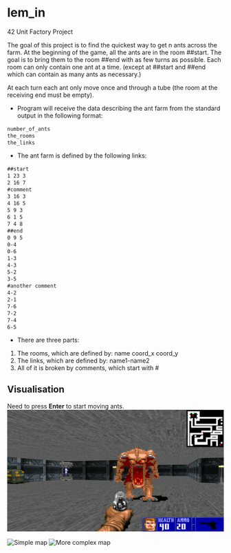 # lem_in
42 Unit Factory Project

The goal of this project is to find the quickest way to get n ants across the farm.
At the beginning of the game, all the ants are in the room ##start. The goal is
to bring them to the room ##end with as few turns as possible. Each room can
only contain one ant at a time. (except at ##start and ##end which can contain
as many ants as necessary.)

At each turn each ant only move once and through a tube (the room at
the receiving end must be empty).

- Program will receive the data describing the ant farm from the standard output
in the following format:

```
number_of_ants
the_rooms
the_links
```

- The ant farm is defined by the following links:

```
##start
1 23 3
2 16 7
#comment
3 16 3
4 16 5
5 9 3
6 1 5
7 4 8
##end
0 9 5
0-4
0-6
1-3
4-3
5-2
3-5
#another comment
4-2
2-1
7-6
7-2
7-4
6-5
```

- There are three parts:
1. The rooms, which are defined by: name coord_x coord_y
2. The links, which are defined by: name1-name2
3. All of it is broken by comments, which start with #

## Visualisation

Need to press **Enter** to start moving ants.
![Doom](https://raw.githubusercontent.com/mtupikov/wolf_3d/master/doom.png)

![Simple map](https://raw.githubusercontent.com/mtupikov/lem_in/blob/master/simple%20map.png)
![More complex map](https://raw.githubusercontent.com/mtupikov/lem_in/blob/master/more%20complex%20map.png)
